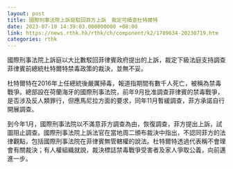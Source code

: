 ```yaml
---
layout: post
title: 國際刑事法院上訴庭駁回菲方上訴　裁定可續查杜特爾特
date: 2023-07-19 14:39:03.000000000 +08:00
link: https://news.rthk.hk/rthk/ch/component/k2/1709634-20230719.htm
categories: rthk
---
```


國際刑事法院上訴庭以大比數駁回菲律賓政府提出的上訴，裁定下級法庭支持調查菲律賓前總統杜特爾特禁毒政策的裁決，並無不妥。

杜特爾特在2016年上任總統後嚴厲掃毒，報道指期間有數千人死亡，被稱為禁毒戰爭。總部設在荷蘭海牙的國際刑事法院，前年9月批准調查菲律賓的禁毒戰爭，是否涉及反人類罪行，但應馬尼拉方面的要求，同年11月暫緩調查，菲方承諾自行開展調查。

到今年1月，國際刑事法院以不滿意菲方調查為由，恢復調查，菲方提出上訴，試圖阻止調查。國際刑事法院上訴法官在當地周二頒布裁決中指出，不認同菲方的法律觀點，包括國際刑事法院在菲律賓無管轄權的說法。杜特爾特透過代表稱不會理會有關裁決；有人權組織就說，裁決標誌禁毒戰爭受害者及家人爭取公義，向前邁進一步。
